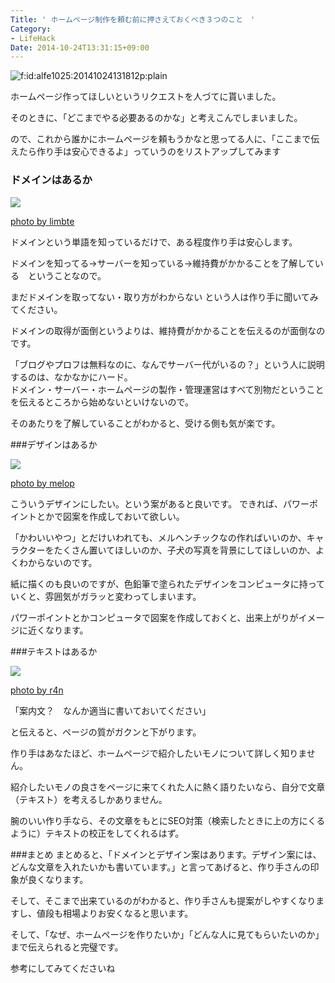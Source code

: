 ```yaml
---
Title: ' ホームページ制作を頼む前に押さえておくべき３つのこと　'
Category:
- LifeHack
Date: 2014-10-24T13:31:15+09:00
---
```


<p><span itemscope itemtype="http://schema.org/Photograph"><img src="http://cdn-ak.f.st-hatena.com/images/fotolife/a/alfe1025/20141024/20141024131812.png" alt="f:id:alfe1025:20141024131812p:plain" title="f:id:alfe1025:20141024131812p:plain" class="hatena-fotolife" itemprop="image"></span></p>

ホームページ作ってほしいというリクエストを人づてに貰いました。

そのときに、「どこまでやる必要あるのかな」と考えこんでしまいました。

ので、これから誰かにホームページを頼もうかなと思ってる人に、「ここまで伝えたら作り手は安心できるよ」っていうのをリストアップしてみます



<!-- more -->


### ドメインはあるか


[![](http://farm3.staticflickr.com/2454/4007115435_e482cb65f3.jpg)](http://www.flickr.com/photos/79154628@N00/4007115435)

[photo by limbte](http://www.flickr.com/photos/79154628@N00/4007115435)


ドメインという単語を知っているだけで、ある程度作り手は安心します。

ドメインを知ってる→サーバーを知っている→維持費がかかることを了解している　ということなので。

  

まだドメインを取ってない・取り方がわからない という人は作り手に聞いてみてください。

ドメインの取得が面倒というよりは、維持費がかかることを伝えるのが面倒なのです。


「ブログやプロフは無料なのに、なんでサーバー代がいるの？」という人に説明するのは、なかなかにハード。  
ドメイン・サーバー・ホームページの製作・管理運営はすべて別物だということを伝えるところから始めないといけないので。  

そのあたりを了解していることがわかると、受ける側も気が楽です。



###デザインはあるか

[![](http://farm1.staticflickr.com/27/88920701_f92193c2e5.jpg)](http://www.flickr.com/photos/23935695@N00/88920701)

[photo by melop](http://www.flickr.com/photos/23935695@N00/88920701)



こういうデザインにしたい。という案があると良いです。
  できれば、パワーポイントとかで図案を作成しておいて欲しい。

「かわいいやつ」とだけいわれても、メルヘンチックなの作ればいいのか、キャラクターをたくさん置いてほしいのか、子犬の写真を背景にしてほしいのか、よくわからないのです。

紙に描くのも良いのですが、色鉛筆で塗られたデザインをコンピュータに持っていくと、雰囲気がガラッと変わってしまいます。

パワーポイントとかコンピュータで図案を作成しておくと、出来上がりがイメージに近くなります。

###テキストはあるか


[![](http://farm3.staticflickr.com/2168/2252396495_b5b3d8e91e.jpg)](http://www.flickr.com/photos/23680473@N08/2252396495)

[photo by r4n](http://www.flickr.com/photos/23680473@N08/2252396495)



「案内文？　なんか適当に書いておいてください」

と伝えると、ページの質がガクンと下がります。


作り手はあなたほど、ホームページで紹介したいモノについて詳しく知りません。

紹介したいモノの良さをページに来てくれた人に熱く語りたいなら、自分で文章（テキスト）を考えるしかありません。

腕のいい作り手なら、その文章をもとにSEO対策（検索したときに上の方にくるように）テキストの校正をしてくれるはず。


###まとめ
まとめると、「ドメインとデザイン案はあります。デザイン案には、どんな文章を入れたいかも書いています。」と言ってあげると、作り手さんの印象が良くなります。

そして、そこまで出来ているのがわかると、作り手さんも提案がしやすくなりますし、値段も相場よりお安くなると思います。

そして、「なぜ、ホームページを作りたいか」「どんな人に見てもらいたいのか」まで伝えられると完璧です。

参考にしてみてくださいね
